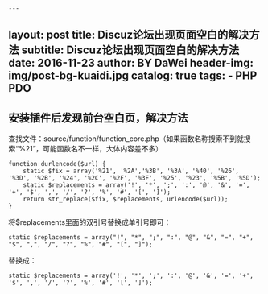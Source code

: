     ---
layout:     post
title:      Discuz论坛出现页面空白的解决方法
subtitle:   Discuz论坛出现页面空白的解决方法
date:       2016-11-23
author:     BY DaWei
header-img: img/post-bg-kuaidi.jpg
catalog: true
tags:
    - PHP PDO
---

## 安装插件后发现前台空白页，解决方法

查找文件：source/function/function_core.php（如果函数名称搜索不到就搜索“%21”，可能函数名不一样，大体内容差不多）
    
    function durlencode($url) {
        static $fix = array('%21', '%2A','%3B', '%3A', '%40', '%26', '%3D', '%2B', '%24', '%2C', '%2F', '%3F', '%25', '%23', '%5B', '%5D');
        static $replacements = array('!', '*', ';', ':', '@', '&', '=', '+', '$', ',', '/', '?', '%', '#', '[', ']');
        return str_replace($fix, $replacements, urlencode($url));
    }
        
将$replacements里面的双引号替换成单引号即可：
    
    static $replacements = array("!", "*", ";", ":", "@", "&", "=", "+", "$", ",", "/", "?", "%", "#", "[", "]");
    
替换成：
    
    static $replacements = array('!', '*', ';', ':', '@', '&', '=', '+', '$', ',', '/', '?', '%', '#', '[', ']');
    

    
    
    